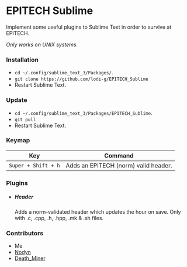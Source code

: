 # EPITECH Sublime

Implement some useful plugins to Sublime Text in order to survive at EPITECH.

*Only works on UNIX systems.*

### Installation
* `cd ~/.config/sublime_text_3/Packages/`.
* `git clone https://github.com/lodi-g/EPITECH_Sublime`
* Restart Sublime Text.

### Update
* `cd ~/.config/sublime_text_3/Packages/EPITECH_Sublime`.
* `git pull`
* Restart Sublime Text.

### Keymap
|Key|Command|
|---|---|
|`Super + Shift + h`| Adds an EPITECH (norm) valid header.|


### Plugins
* ##### Header
  Adds a norm-validated header which updates the hour on save.
  Only with .c, .cpp, .h, .hpp, .mk & .sh files.


### Contributors
* Me
* [Nodyn](https://github.com/NegiAD)
* [Death_Miner](https://www.github.com/DeathMiner)
